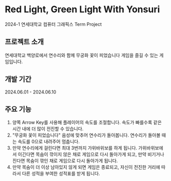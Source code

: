 # Red Light, Green Light With Yonsuri
2024-1 연세대학교 컴퓨터 그래픽스 Term Project


## 프로젝트 소개
연세대학교 백양로에서 연수리와 함께 무궁화 꽃이 피었습니다 게임을 즐길 수 있는 게임입니다.

## 개발 기간
2024.06.01 - 2024.06.10

## 주요 기능
1. 양쪽 Arrow Key를 사용해 플레이어의 속도를 조절합니다. 속도가 빠를수록 같은 시간 내에 더 많이 전진할 수 있습니다.
2. "무궁화 꽃이 피었습니다" 음성에 맞추어 연수리가 돌아봅니다. 연수리가 돌아볼 때는 속도를 0으로 내려주어 멈춥니다.
3. 만약 연수리에게 걸린다면 최대 3번까지 가위바위보를 하게 됩니다. 가위바위보에서 이긴다면 목숨이 깎이지 않은 채로 게임으로 다시 돌아가게 되고, 만약 비기거나 진다면 목숨이 깎인 채로 게임으로 다시 돌아가게 됩니다.
4. 만약 목숨이 더 이상 남아있지 않게 되면 게임은 종료되고, 자신이 전진한 거리에 따라서 다른 성적을 부여한 성적표를 받게 됩니다.

